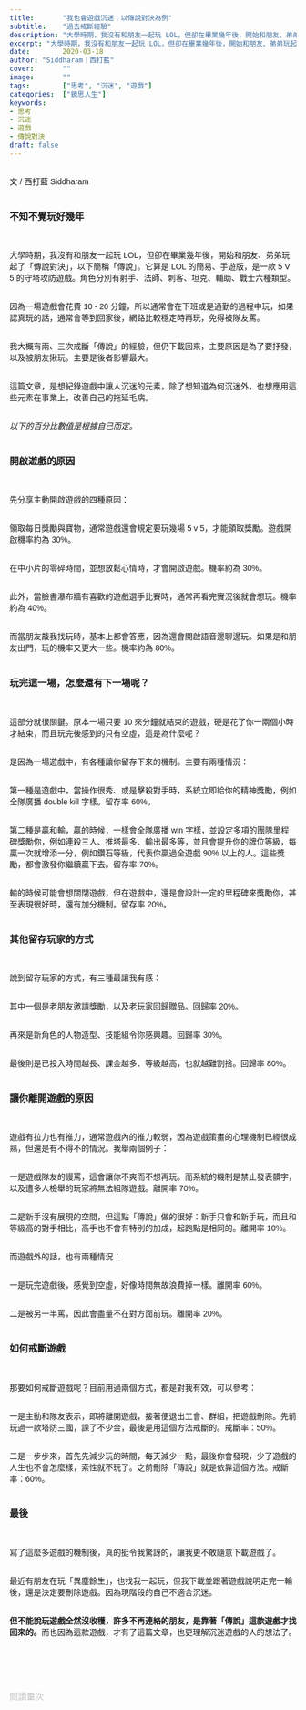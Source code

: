 ```yaml
---
title:       "我也會遊戲沉迷：以傳說對決為例"
subtitle:    "過去戒斷經驗"
description: "大學時期，我沒有和朋友一起玩 LOL，但卻在畢業幾年後，開始和朋友、弟弟玩起了「傳說對決」..."
excerpt: "大學時期，我沒有和朋友一起玩 LOL，但卻在畢業幾年後，開始和朋友、弟弟玩起了「傳說對決」..."
date:        2020-03-18
author: "Siddharam｜西打藍"
cover:       ""
image:       ""
tags:        ["思考", "沉迷", "遊戲"]
categories:  ["鏡思人生"]
keywords:
- 思考
- 沉迷
- 遊戲
- 傳說對決
draft: false
---
```


<article style="font-family: 'Noto Sans TC', '微軟正黑體', sans-serif; font-weight: 300;">

<br>文 / 西打藍 Siddharam<br><br>

<h3 class="article-h1-color">不知不覺玩好幾年</h3><br>

大學時期，我沒有和朋友一起玩 LOL，但卻在畢業幾年後，開始和朋友、弟弟玩起了「傳說對決」，以下簡稱「傳說」。它算是 LOL 的簡易、手遊版，是一款 5 V 5 的守塔攻防遊戲。角色分別有射手、法師、刺客、坦克、輔助、戰士六種類型。<br><br>

因為一場遊戲會花費 10 - 20 分鐘，所以通常會在下班或是通勤的過程中玩，如果認真玩的話，通常會等到回家後，網路比較穩定時再玩，免得被隊友罵。<br><br>

我大概有兩、三次戒斷「傳說」的經驗，但仍下載回來，主要原因是為了要抒發，以及被朋友揪玩。主要是後者影響最大。<br><br>

這篇文章，是想紀錄遊戲中讓人沉迷的元素，除了想知道為何沉迷外，也想應用這些元素在事業上，改善自己的拖延毛病。<br><br>

<i>以下的百分比數值是根據自己而定。</i><br><br>

<h3 class="article-h1-color">開啟遊戲的原因</h3><br>

先分享主動開啟遊戲的四種原因：<br><br>

領取每日獎勵與寶物，通常遊戲還會規定要玩幾場 5 v 5，才能領取獎勵。遊戲開啟機率約為 30%。<br><br>

在中小片的零碎時間，並想放鬆心情時，才會開啟遊戲。機率約為 30%。<br><br>

此外，當臉書瀑布牆有喜歡的遊戲選手比賽時，通常再看完實況後就會想玩。機率約為 40%。<br><br>

而當朋友敲我找玩時，基本上都會答應，因為還會開啟語音邊聊邊玩。如果是和朋友出門，玩的機率又更大一些。機率約為 80%。<br><br>


<h3 class="article-h1-color">玩完這一場，怎麼還有下一場呢？</h3><br>

這部分就很關鍵。原本一場只要 10 來分鐘就結束的遊戲，硬是花了你一兩個小時才結束，而且玩完後感到的只有空虛，這是為什麼呢？<br><br>

是因為一場遊戲中，有各種讓你留存下來的機制。主要有兩種情況：<br><br>

第一種是遊戲中，當操作很秀、或是擊殺對手時，系統立即給你的精神獎勵，例如全隊廣播 double kill 字樣。留存率 60%。<br><br>

第二種是贏和輸，贏的時候，一樣會全隊廣播 win 字樣，並設定多項的團隊里程碑獎勵你，例如連殺三人、推塔最多、輸出最多等，並且會提升你的牌位等級，每贏一次就增添一分，例如鑽石等級，代表你贏過全遊戲 90% 以上的人。這些獎勵，都會激發你繼續贏下去。留存率 70%。<br><br>

輸的時候可能會想關閉遊戲，但在遊戲中，還是會設計一定的里程碑來獎勵你，甚至表現很好時，還有加分機制。留存率 20%。<br><br>


<h3 class="article-h1-color">其他留存玩家的方式</h3><br>

說到留存玩家的方式，有三種最讓我有感：<br><br>

其中一個是老朋友邀請獎勵，以及老玩家回歸贈品。回歸率 20%。<br><br>

再來是新角色的人物造型、技能組令你感興趣。回歸率 30%。<br><br>

最後則是已投入時間越長、課金越多、等級越高，也就越難割捨。回歸率 80%。<br><br>

<h3 class="article-h1-color">讓你離開遊戲的原因</h3><br>

遊戲有拉力也有推力，通常遊戲內的推力較弱，因為遊戲策畫的心理機制已經很成熟，但還是有不得不的情況。我舉兩個例子：<br><br>

一是遊戲隊友的謾罵，這會讓你不爽而不想再玩。而系統的機制是禁止發表髒字，以及遭多人檢舉的玩家將無法組隊遊戲。離開率 70%。<br><br>

二是新手沒有展現的空間，但這點「傳說」做的很好：新手只會和新手玩，而且和等級高的對手相比，高手也不會有特別的加成，起跑點是相同的。離開率 10%。<br><br>

而遊戲外的話，也有兩種情況：<br><br>

一是玩完遊戲後，感覺到空虛，好像時間無故浪費掉一樣。離開率 60%。<br><br>

二是被另一半罵，因此會盡量不在對方面前玩。離開率 20%。<br><br>


<h3 class="article-h1-color">如何戒斷遊戲</h3><br>

那要如何戒斷遊戲呢？目前用過兩個方式，都是對我有效，可以參考：<br><br>

一是主動和隊友表示，即將離開遊戲，接著便退出工會、群組，把遊戲刪除。先前玩過一款塔防三國，課了不少金，最後是用這個方法戒斷的。戒斷率：50%。<br><br>

二是一步步來，首先先減少玩的時間，每天減少一點，最後你會發現，少了遊戲的人生也不會怎麼樣，索性就不玩了。之前刪除「傳說」就是依靠這個方法。戒斷率：60%。<br><br>


<h3 class="article-h1-color">最後</h3><br>

寫了這麼多遊戲的機制後，真的挺令我驚訝的，讓我更不敢隨意下載遊戲了。<br><br>

最近有朋友在玩「異塵餘生」，也找我一起玩，但我下載並跟著遊戲說明走完一輪後，還是決定要刪除遊戲。因為現階段的自己不適合沉迷。<br><br>

<b>但不能說玩遊戲全然沒收穫，許多不再連絡的朋友，是靠著「傳說」這款遊戲才找回來的。</b>而也因為這款遊戲，才有了這篇文章，也更理解沉迷遊戲的人的想法了。<br><br>


<br><br><br>

</article>

<div style="color: #bfbfbf; font-size: 15px;" id="busuanzi_container_page_pv">
  閱讀量<span id="busuanzi_value_page_pv"></span>次
</div>

<script src="../../js/post.js"></script>




